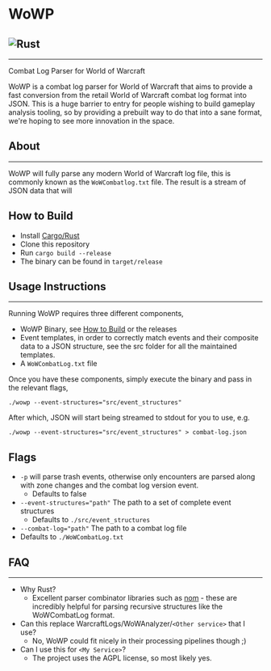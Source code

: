 # WoWP

## ![Rust](https://github.com/rp4rk/WoWP/workflows/Rust/badge.svg)

---

Combat Log Parser for World of Warcraft

WoWP is a combat log parser for World of Warcraft that aims to provide a fast conversion from the retail World of Warcraft combat log format into JSON. This is a huge barrier to entry for people wishing to build gameplay analysis tooling, so by providing a prebuilt way to do that into a sane format, we're hoping to see more innovation in the space.

## About

---

WoWP will fully parse any modern World of Warcraft log file, this is commonly known as the `WoWCombatlog.txt` file. The result is a stream of JSON data that will

## How to Build

- Install [Cargo/Rust](https://doc.rust-lang.org/cargo/getting-started/installation.html)
- Clone this repository
- Run `cargo build --release`
- The binary can be found in `target/release`

## Usage Instructions

---

Running WoWP requires three different components,

- WoWP Binary, see [How to Build](#how-to-build) or the releases
- Event templates, in order to correctly match events and their composite data to a JSON structure, see the src folder for all the maintained templates.
- A `WoWCombatLog.txt` file

Once you have these components, simply execute the binary and pass in the relevant flags,

`./wowp --event-structures="src/event_structures"`

After which, JSON will start being streamed to stdout for you to use, e.g.

`./wowp --event-structures="src/event_structures" > combat-log.json`

## Flags

- `-p` will parse trash events, otherwise only encounters are parsed along with zone changes and the combat log version event.
  - Defaults to false
- `--event-structures="path"` The path to a set of complete event structures
  - Defaults to `./src/event_structures`
- `--combat-log="path"` The path to a combat log file
- Defaults to `./WoWCombatLog.txt`

## FAQ

---

- Why Rust?
  - Excellent parser combinator libraries such as [nom](https://github.com/Geal/nom) - these are incredibly helpful for parsing recursive structures like the WoWCombatLog format.
- Can this replace WarcraftLogs/WoWAnalyzer/`<Other service>` that I use?
  - No, WoWP could fit nicely in their processing pipelines though ;)
- Can I use this for `<My Service>`?
  - The project uses the AGPL license, so most likely yes.
